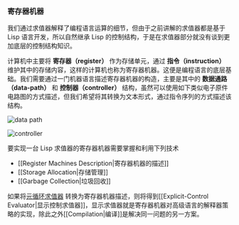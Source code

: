 ### 寄存器机器

我们通过求值器解释了编程语言运算的细节，但由于之前讲解的求值器都是基于 Lisp 语言开发，所以自然继承 Lisp 的控制结构，于是在求值器部分就没有谈到更加底层的控制结构知识。

计算机中主要将 **寄存器（register）** 作为存储单元，通过 **指令（instruction）** 维护其中的存储内容，这样的计算机也称为寄存器机器。这便是编程语言的底层基础。我们需要通过一门机器语言描述寄存器机器的构造，主要是其中的 **数据通路（data-path）** 和 **控制器（controller）** 结构，虽然可以使用如下类似电子原件电路图的方式描述，但我们希望将其转换为文本形式，通过指令序列的方式描述该结构。

![data path](https://github.com/CloneableX/SICP-learning/wiki/images/5/5-1.png)

![controller](https://github.com/CloneableX/SICP-learning/wiki/images/5/5-2.png)

要实现一台 Lisp 求值器的寄存器机器需要掌握和利用下列技术

- [[Register Machines Description|寄存器机器的描述]]
- [[Storage Allocation|存储管理]]
- [[Garbage Collection|垃圾回收]]

如果将[元循环求值器](obsidian://open?vault=SICP&file=evaluator%2FMetacircular%20Evaluator) 转换为寄存器机器描述，则将得到[[Explicit-Control Evaluator|显示控制求值器]]，显示求值器就是寄存器机器对高级语言的解释器策略的实现，除此之外[[Compilation|编译]]是解决同一问题的另一方案。
